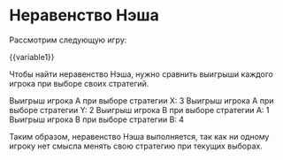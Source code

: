 # Неравенство Нэша

Рассмотрим следующую игру:

{{variable1}}

Чтобы найти неравенство Нэша, нужно сравнить выигрыши каждого игрока при выборе своих стратегий.

Выигрыш игрока A при выборе стратегии X: 3
Выигрыш игрока A при выборе стратегии Y: 2
Выигрыш игрока B при выборе стратегии A: 1
Выигрыш игрока B при выборе стратегии B: 4

Таким образом, неравенство Нэша выполняется, так как ни одному игроку нет смысла менять свою стратегию при текущих выборах.
